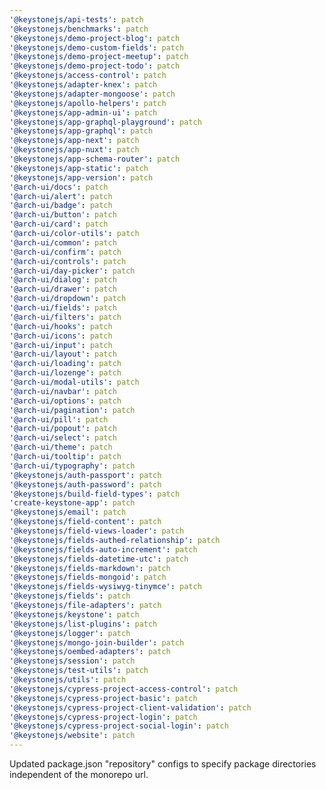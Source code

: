 ```yaml
---
'@keystonejs/api-tests': patch
'@keystonejs/benchmarks': patch
'@keystonejs/demo-project-blog': patch
'@keystonejs/demo-custom-fields': patch
'@keystonejs/demo-project-meetup': patch
'@keystonejs/demo-project-todo': patch
'@keystonejs/access-control': patch
'@keystonejs/adapter-knex': patch
'@keystonejs/adapter-mongoose': patch
'@keystonejs/apollo-helpers': patch
'@keystonejs/app-admin-ui': patch
'@keystonejs/app-graphql-playground': patch
'@keystonejs/app-graphql': patch
'@keystonejs/app-next': patch
'@keystonejs/app-nuxt': patch
'@keystonejs/app-schema-router': patch
'@keystonejs/app-static': patch
'@keystonejs/app-version': patch
'@arch-ui/docs': patch
'@arch-ui/alert': patch
'@arch-ui/badge': patch
'@arch-ui/button': patch
'@arch-ui/card': patch
'@arch-ui/color-utils': patch
'@arch-ui/common': patch
'@arch-ui/confirm': patch
'@arch-ui/controls': patch
'@arch-ui/day-picker': patch
'@arch-ui/dialog': patch
'@arch-ui/drawer': patch
'@arch-ui/dropdown': patch
'@arch-ui/fields': patch
'@arch-ui/filters': patch
'@arch-ui/hooks': patch
'@arch-ui/icons': patch
'@arch-ui/input': patch
'@arch-ui/layout': patch
'@arch-ui/loading': patch
'@arch-ui/lozenge': patch
'@arch-ui/modal-utils': patch
'@arch-ui/navbar': patch
'@arch-ui/options': patch
'@arch-ui/pagination': patch
'@arch-ui/pill': patch
'@arch-ui/popout': patch
'@arch-ui/select': patch
'@arch-ui/theme': patch
'@arch-ui/tooltip': patch
'@arch-ui/typography': patch
'@keystonejs/auth-passport': patch
'@keystonejs/auth-password': patch
'@keystonejs/build-field-types': patch
'create-keystone-app': patch
'@keystonejs/email': patch
'@keystonejs/field-content': patch
'@keystonejs/field-views-loader': patch
'@keystonejs/fields-authed-relationship': patch
'@keystonejs/fields-auto-increment': patch
'@keystonejs/fields-datetime-utc': patch
'@keystonejs/fields-markdown': patch
'@keystonejs/fields-mongoid': patch
'@keystonejs/fields-wysiwyg-tinymce': patch
'@keystonejs/fields': patch
'@keystonejs/file-adapters': patch
'@keystonejs/keystone': patch
'@keystonejs/list-plugins': patch
'@keystonejs/logger': patch
'@keystonejs/mongo-join-builder': patch
'@keystonejs/oembed-adapters': patch
'@keystonejs/session': patch
'@keystonejs/test-utils': patch
'@keystonejs/utils': patch
'@keystonejs/cypress-project-access-control': patch
'@keystonejs/cypress-project-basic': patch
'@keystonejs/cypress-project-client-validation': patch
'@keystonejs/cypress-project-login': patch
'@keystonejs/cypress-project-social-login': patch
'@keystonejs/website': patch
---
```


Updated package.json "repository" configs to specify package directories independent of the monorepo url.
